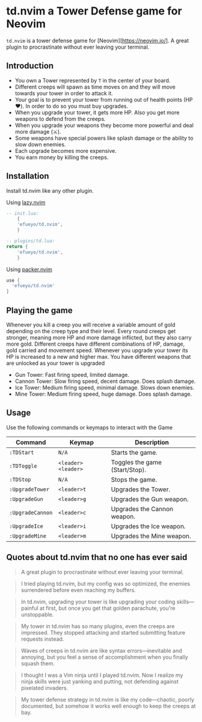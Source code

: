 # td.nvim a Tower Defense game for Neovim

`td.nvim` is a tower defense game for [Neovim][https://neovim.io/].
A great plugin to procrastinate without ever leaving your terminal.

## Introduction

- You own a Tower represented by `T` in the center of your board.
- Different creeps will spawn as time moves on and they will move
  towards your tower in order to attack it.
- Your goal is to prevent your tower from running out of health points (HP ❤️). In order
  to do so you must buy upgrades.
- When you upgrade your tower, it gets more HP. Also you get more weapons to defend
  from the creeps.
- When you upgrade your weapons they become more powerful and deal more damage (⚔️).
- Some weapons have special powers like splash damage or the ability to slow down enemies.
- Each upgrade becomes more expensive.
- You earn money by killing the creeps.

## Installation

Install td.nvim like any other plugin.

Using [lazy.nvim](https://github.com/folke/lazy.nvim)

```lua
-- init.lua:
    {
    'efueyo/td.nvim',
    }

-- plugins/td.lua:
return {
    'efueyo/td.nvim',
    }
```

Using [packer.nvim](https://github.com/wbthomason/packer.nvim)

```lua
use {
  'efueyo/td.nvim'
}
```

## Playing the game

Whenever you kill a creep you will receive a variable amount of gold depending
on the creep type and their level.
Every round creeps get stronger, meaning more HP and more damage inflicted, but
they also carry more gold. Different creeps have different combinations of HP,
damage, gold carried and movement speed.
Whenever you upgrade your tower its HP is increased to a new and higher max.
You have different weapons that are unlocked as your tower is upgraded

- Gun Tower: Fast firing speed, limited damage.
- Cannon Tower: Slow firing speed, decent damage. Does splash damage.
- Ice Tower: Medium firing speed, minimal damage. Slows down enemies.
- Mine Tower: Medium firing speed, huge damage. Does splash damage.

## Usage

Use the following commands or keymaps to interact with the Game

| Command          | Keymap             | Description                    |
| ---------------- | ------------------ | ------------------------------ |
| `:TDStart`       | `N/A`              | Starts the game.               |
| `:TDToggle`      | `<leader><leader>` | Toggles the game (Start/Stop). |
| `:TDStop`        | `N/A`              | Stops the game.                |
| `:UpgradeTower`  | `<leader>t`        | Upgrades the Tower.            |
| `:UpgradeGun`    | `<leader>g`        | Upgrades the Gun weapon.       |
| `:UpgradeCannon` | `<leader>c`        | Upgrades the Cannon weapon.    |
| `:UpgradeIce`    | `<leader>i`        | Upgrades the Ice weapon.       |
| `:UpgradeMine`   | `<leader>m`        | Upgrades the Mine weapon.      |

## Quotes about td.nvim that no one has ever said

> A great plugin to procrastinate without ever leaving your terminal.

> I tried playing td.nvim, but my config was so optimized, the enemies surrendered before even reaching my buffers.

> In td.nvim, upgrading your tower is like upgrading your coding skills—painful at first, but once you get that golden parachute, you're unstoppable.

> My tower in td.nvim has so many plugins, even the creeps are impressed. They stopped attacking and started submitting feature requests instead.

> Waves of creeps in td.nvim are like syntax errors—inevitable and annoying, but you feel a sense of accomplishment when you finally squash them.

> I thought I was a Vim ninja until I played td.nvim. Now I realize my ninja skills were just yanking and putting, not defending against pixelated invaders.

> My tower defense strategy in td.nvim is like my code—chaotic, poorly documented, but somehow it works well enough to keep the creeps at bay.
